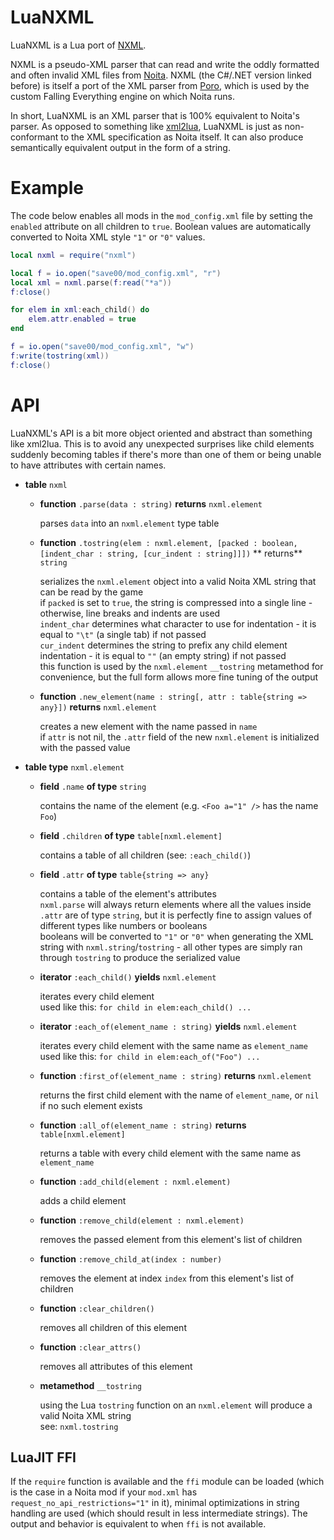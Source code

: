 LuaNXML
===

LuaNXML is a Lua port of [NXML](https://github.com/XWitchProject/NXML).

NXML is a pseudo-XML parser that can read and write the oddly formatted and often invalid XML files from [Noita](https://noitagame.com). NXML (the C#/.NET version linked before) is itself a port of the XML parser from [Poro](https://github.com/gummikana/poro), which is used by the custom Falling Everything engine on which Noita runs.

In short, LuaNXML is an XML parser that is 100% equivalent to Noita's parser. As opposed to something like [xml2lua](https://github.com/manoelcampos/xml2lua), LuaNXML is just as non-conformant to the XML specification as Noita itself. It can also produce semantically equivalent output in the form of a string.

# Example

The code below enables all mods in the `mod_config.xml` file by setting the `enabled` attribute on all children to `true`. Boolean values are automatically converted to Noita XML style `"1"` or `"0"` values.

```lua
local nxml = require("nxml")

local f = io.open("save00/mod_config.xml", "r")
local xml = nxml.parse(f:read("*a"))
f:close()

for elem in xml:each_child() do
    elem.attr.enabled = true
end

f = io.open("save00/mod_config.xml", "w")
f:write(tostring(xml))
f:close()
```

# API

LuaNXML's API is a bit more object oriented and abstract than something like xml2lua. This is to avoid any unexpected surprises like child elements suddenly becoming tables if there's more than one of them or being unable to have attributes with certain names.

* **table** `nxml`
    * **function** `.parse(data : string)` **returns** `nxml.element`

      parses `data` into an `nxml.element` type table

    * **function** `.tostring(elem : nxml.element, [packed : boolean, [indent_char : string, [cur_indent : string]]])` ** returns** `string`

      serializes the `nxml.element` object into a valid Noita XML string that can be read by the game  
      if `packed` is set to `true`, the string is compressed into a single line - otherwise, line breaks and indents are used  
      `indent_char` determines what character to use for indentation - it is equal to `"\t"` (a single tab) if not passed  
      `cur_indent` determines the string to prefix any child element indentation - it is equal to `""` (an empty string) if not passed  
      this function is used by the `nxml.element` `__tostring` metamethod for convenience, but the full form allows more fine tuning of the output

    * **function** `.new_element(name : string[, attr : table{string => any}])` **returns** `nxml.element`

      creates a new element with the name passed in `name`  
      if `attr` is not nil, the `.attr` field of the new `nxml.element` is initialized with the passed value

* **table type** `nxml.element`
    * **field** `.name` **of type** `string`

      contains the name of the element (e.g. `<Foo a="1" />` has the name `Foo`)

    * **field** `.children` **of type** `table[nxml.element]`

      contains a table of all children (see: `:each_child()`)

    * **field** `.attr` **of type** `table{string => any}`

      contains a table of the element's attributes  
      `nxml.parse` will always return elements where all the values inside `.attr` are of type `string`, but it is perfectly fine to assign values of different types like numbers or booleans  
      booleans will be converted to `"1"` or `"0"` when generating the XML string with `nxml.string`/`tostring` - all other types are simply ran through `tostring` to produce the serialized value

    * **iterator** `:each_child()` **yields** `nxml.element`

      iterates every child element  
      used like this: `for child in elem:each_child() ...`

    * **iterator** `:each_of(element_name : string)` **yields** `nxml.element`

      iterates every child element with the same name as `element_name`  
      used like this: `for child in elem:each_of("Foo") ...`

    * **function** `:first_of(element_name : string)` **returns** `nxml.element`

      returns the first child element with the name of `element_name`, or `nil` if no such element exists

    * **function** `:all_of(element_name : string)` **returns** `table[nxml.element]`

      returns a table with every child element with the same name as `element_name`  

    * **function** `:add_child(element : nxml.element)`

      adds a child element

    * **function** `:remove_child(element : nxml.element)`

      removes the passed element from this element's list of children

    * **function** `:remove_child_at(index : number)`

      removes the element at index `index` from this element's list of children

    * **function** `:clear_children()`

      removes all children of this element

    * **function** `:clear_attrs()`

      removes all attributes of this element

    * **metamethod** `__tostring`  

      using the Lua `tostring` function on an `nxml.element` will produce a valid Noita XML string  
      see: `nxml.tostring`

## LuaJIT FFI

If the `require` function is available and the `ffi` module can be loaded (which is the case in a Noita mod if your `mod.xml` has `request_no_api_restrictions="1"` in it), minimal optimizations in string handling are used (which should result in less intermediate strings). The output and behavior is equivalent to when `ffi` is not available.

